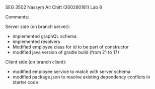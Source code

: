SEG 3502 Nassym Ait Chitt (300260181)
Lab 8

Comments:

Server side (on branch server):
- implemented graphQL schema
- implemented resolvers
- Modified employee class for id to be part of constructor
- modified java version of gradle build (from 21 to 17)

Client side (on branch client):
- modified employee service to match with server schema
- modified package.json to resolve existing dependency conflicts in starter code
